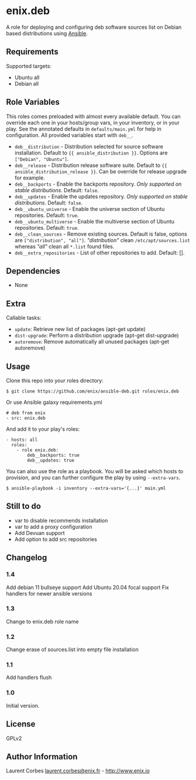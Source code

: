 enix.deb
=================

A role for deploying and configuring deb software sources list on Debian based distributions using [Ansible](http://www.ansible.com/).


Requirements
------------

Supported targets:

- Ubuntu all
- Debian all


Role Variables
--------------

This roles comes preloaded with almost every available default. You can override each one in your hosts/group vars, in your inventory, or in your play. See the annotated defaults in `defaults/main.yml` for help in configuration. All provided variables start with `deb__`.

- `deb__distribution` - Distribution selected for source software installation. Default to `{{ ansible_distribution }}`. Options are `["Debian", "Ubuntu"]`.
- `deb__release` - Distribution release software suite. Default to `{{ ansible_distribution_release }}`. Can be override for release upgrade for example.
- `deb__backports` - Enable the backports repository. *Only supported on stable distributions*. Default: `false`.
- `deb__updates` - Enable the updates repository. *Only supported on stable distributions*. Default: `false`.
- `deb__ubuntu_universe` - Enable the universe section of Ubuntu repositories. Default: `true`.
- `deb__ubuntu_multiverse` - Enable the multiverse section of Ubuntu repositories. Default: `true`.
- `deb__clean_sources` - Remove existing sources. Default is false, options are `["distribution", "all"]`. _"distribution"_ clean `/etc/apt/sources.list` whereas _"all"_ clean all `*.list` found files.
- `deb__extra_repositories` - List of other repositories to add. Default: [].


Dependencies
------------

- None

Extra
-----

Callable tasks:

- `update`: Retrieve new list of packages (apt-get update)
- `dist-upgrade`: Perform a distribution upgrade (apt-get dist-upgrade)
- `autoremove`: Remove automatically all unused packages (apt-get autoremove)

Usage
-----

Clone this repo into your roles directory:

    $ git clone https://github.com/enix/ansible-deb.git roles/enix.deb

Or use Ansible galaxy requirements.yml

    # deb from enix
    - src: enix.deb

And add it to your play's roles:

    - hosts: all
      roles:
        - role enix.deb:
            deb__backports: true
            deb__updates: true

You can also use the role as a playbook. You will be asked which hosts to provision, and you can further configure the play by using `--extra-vars`.

    $ ansible-playbook -i inventory --extra-vars='{...}' main.yml

Still to do
-----------

- var to disable recommends installation
- var to add a proxy configuration
- Add Devuan support
- Add option to add src repositories

Changelog
---------
### 1.4
Add debian 11 bullseye support
Add Ubuntu 20.04 focal support
Fix handlers for newer ansible versions
### 1.3
Change to enix.deb role name

### 1.2
Change erase of sources.list into empty file installation

### 1.1

Add handlers flush

### 1.0

Initial version.

License
-------

GPLv2

Author Information
------------------

Laurent Corbes <laurent.corbes@enix.fr> - http://www.enix.io
